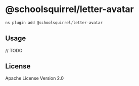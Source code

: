 # @schoolsquirrel/letter-avatar

```javascript
ns plugin add @schoolsquirrel/letter-avatar
```

## Usage

// TODO

## License

Apache License Version 2.0
